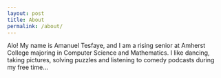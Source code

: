 ```yaml
---
layout: post
title: About
permalink: /about/
---
```


Alo! My name is Amanuel Tesfaye, and I am a rising senior at Amherst College majoring in Computer Science and Mathematics. I like dancing, taking pictures, solving puzzles and listening to comedy podcasts during my free time...
